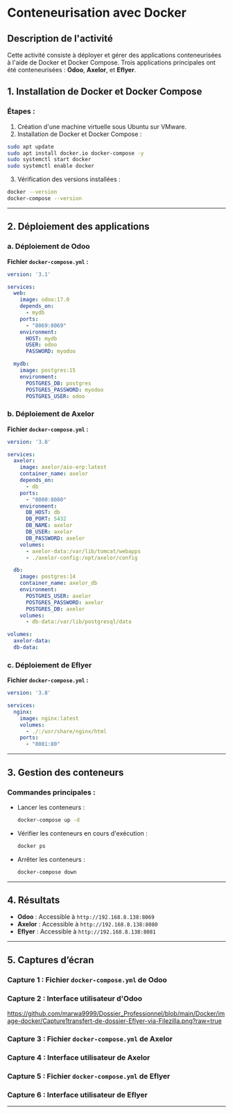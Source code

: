 # Conteneurisation avec Docker

## Description de l'activité

Cette activité consiste à déployer et gérer des applications conteneurisées à l'aide de Docker et Docker Compose. Trois applications principales ont été conteneurisées : **Odoo**, **Axelor**, et **Eflyer**.

## 1. Installation de Docker et Docker Compose

### Étapes :
1. Création d'une machine virtuelle sous Ubuntu sur VMware.
2. Installation de Docker et Docker Compose :

```bash
sudo apt update
sudo apt install docker.io docker-compose -y
sudo systemctl start docker
sudo systemctl enable docker
```

3. Vérification des versions installées :

```bash
docker --version
docker-compose --version
```

---

## 2. Déploiement des applications

### **a. Déploiement de Odoo**

**Fichier `docker-compose.yml` :**
```yaml
version: '3.1'

services:
  web:
    image: odoo:17.0
    depends_on:
      - mydb
    ports:
      - "8069:8069"
    environment:
      HOST: mydb
      USER: odoo
      PASSWORD: myodoo

  mydb:
    image: postgres:15
    environment:
      POSTGRES_DB: postgres
      POSTGRES_PASSWORD: myodoo
      POSTGRES_USER: odoo
```

### **b. Déploiement de Axelor**

**Fichier `docker-compose.yml` :**
```yaml
version: '3.8'

services:
  axelor:
    image: axelor/aio-erp:latest
    container_name: axelor
    depends_on:
      - db
    ports:
      - "8080:8080"
    environment:
      DB_HOST: db
      DB_PORT: 5432
      DB_NAME: axelor
      DB_USER: axelor
      DB_PASSWORD: axelor
    volumes:
      - axelor-data:/var/lib/tomcat/webapps
      - ./axelor-config:/opt/axelor/config

  db:
    image: postgres:14
    container_name: axelor_db
    environment:
      POSTGRES_USER: axelor
      POSTGRES_PASSWORD: axelor
      POSTGRES_DB: axelor
    volumes:
      - db-data:/var/lib/postgresql/data

volumes:
  axelor-data:
  db-data:
```

### **c. Déploiement de Eflyer**

**Fichier `docker-compose.yml` :**
```yaml
version: '3.8'

services:
  nginx:
    image: nginx:latest
    volumes:
      - ./:/usr/share/nginx/html
    ports:
      - "8081:80"
```

---

## 3. Gestion des conteneurs

### Commandes principales :
- Lancer les conteneurs :
  ```bash
  docker-compose up -d
  ```

- Vérifier les conteneurs en cours d'exécution :
  ```bash
  docker ps
  ```

- Arrêter les conteneurs :
  ```bash
  docker-compose down
  ```

---

## 4. Résultats

- **Odoo** : Accessible à `http://192.168.8.138:8069`
- **Axelor** : Accessible à `http://192.168.8.138:8080`
- **Eflyer** : Accessible à `http://192.168.8.138:8081`

---

## 5. Captures d’écran

### Capture 1 : Fichier `docker-compose.yml` de Odoo


### Capture 2 : Interface utilisateur d'Odoo
https://github.com/marwa9999/Dossier_Professionnel/blob/main/Docker/image-docker/Capture1transfert-de-dossier-Eflyer-via-Filezilla.png?raw=true

### Capture 3 : Fichier `docker-compose.yml` de Axelor


### Capture 4 : Interface utilisateur de Axelor


### Capture 5 : Fichier `docker-compose.yml` de Eflyer


### Capture 6 : Interface utilisateur de Eflyer


---
